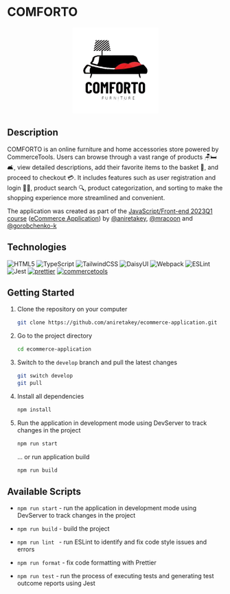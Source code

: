 # COMFORTO

<p align="center">
  <a href="https://aniretakey.github.io/ecommerce-application/">
    <img height="200" src="./src/assets/logo.png" alt="comforto-logo">
  </a>
</p>

## Description

COMFORTO is an online furniture and home accessories store powered by CommerceTools. Users can browse through a vast range of products 🪑🛏🛋, view detailed descriptions, add their favorite items to the basket 🛒, and proceed to checkout 💳. It includes features such as user registration and login 📝🔐, product search 🔍, product categorization, and sorting to make the shopping experience more streamlined and convenient.

The application was created as part of the [JavaScript/Front-end 2023Q1 course](https://rs.school/js/) ([eCommerce Application](https://github.com/rolling-scopes-school/tasks/tree/master/tasks/eCommerce-Application)) by [@aniretakey](https://github.com/aniretakey), [@mracoon](https://github.com/mracoon) and [@gorobchenko-k](https://github.com/gorobchenko-k)

## Technologies

![HTML5](https://img.shields.io/badge/html5-%23E34F26.svg?style=for-the-badge&logo=html5&logoColor=white)
![TypeScript](https://img.shields.io/badge/typescript-%23007ACC.svg?style=for-the-badge&logo=typescript&logoColor=white)
![TailwindCSS](https://img.shields.io/badge/tailwindcss-%2338B2AC.svg?style=for-the-badge&logo=tailwind-css&logoColor=white)
![DaisyUI](https://img.shields.io/badge/daisyui-5A0EF8?style=for-the-badge&logo=daisyui&logoColor=white)
![Webpack](https://img.shields.io/badge/webpack-%238DD6F9.svg?style=for-the-badge&logo=webpack&logoColor=black)
![ESLint](https://img.shields.io/badge/ESLint-4B3263?style=for-the-badge&logo=eslint&logoColor=white)
![Jest](https://img.shields.io/badge/-jest-%23C21325?style=for-the-badge&logo=jest&logoColor=white)
[<image src="https://github.com/aniretakey/ecommerce-application/assets/98079971/ff6eb911-01ba-44fd-bb45-8c171b7a5f44" alt="prettier" height="28px">](https://prettier.io/)
[<image src="https://github.com/aniretakey/ecommerce-application/assets/98079971/d3a69683-701e-4b0b-88fd-f6beeeb54b7d" alt="commercetools" height="28px">](https://commercetools.com/)


## Getting Started

1. Clone the repository on your computer
   ```sh
   git clone https://github.com/aniretakey/ecommerce-application.git
   ```
2. Go to the project directory
   ```sh
   cd ecommerce-application
   ```
3. Switch to the `develop` branch and pull the latest changes
   ```sh
   git switch develop
   git pull
   ```
4. Install all dependencies
   ```sh
   npm install
   ```
5. Run the application in development mode using DevServer to track changes in the project
   ```sh
   npm run start
   ```
   ... or run application build
   ```sh
   npm run build
   ```

## Available Scripts

- `npm run start` - run the application in development mode using DevServer to track changes in the project

- `npm run build` - build the project

- `npm run lint ` - run ESLint to identify and fix code style issues and errors

- `npm run format` - fix code formatting with Prettier

- `npm run test` - run the process of executing tests and generating test outcome reports using Jest
